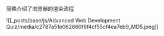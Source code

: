 简略介绍了浏览器的渲染流程

![[_posts/base/js/Advanced Web Development Quiz/media/c2787a51e062660f6f4cf55cf4ea7eb9_MD5.jpeg]]







